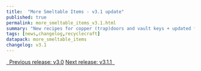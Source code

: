 ```yaml
---
title:  "More Smeltable Items - v3.1 update"
published: true
permalink: more_smeltable_items_v3.1.html
summary: "New recipes for copper (trap)doors and vault keys + updated for MC 1.21"
tags: [news,changelog,recyclecraft]
datapack: more_smeltable_items
changelog: v3.1
---
```


<div class="btn-group">
    <a href="more_smeltable_items_v3.0.html" role="button" class="btn btn-primary"><i class="fa fa-caret-left"></i>&nbsp; Previous release: v3.0</a>
    <a href="more_smeltable_items_v3.1.1.html" role="button" class="btn btn-primary">Next release: v3.1.1 &nbsp;<i class="fa fa-caret-right"></i></a>
</div>